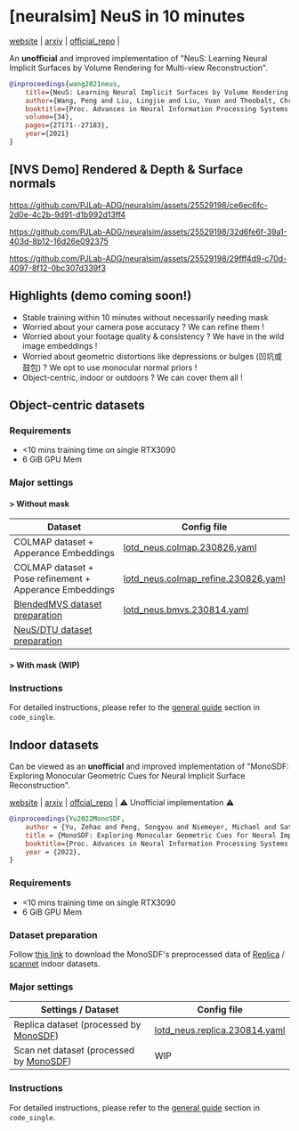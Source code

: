 # [neuralsim] NeuS in 10 minutes

[website](https://lingjie0206.github.io/papers/NeuS/) | [arxiv](https://arxiv.org/abs/2106.10689) | [official_repo](https://github.com/Totoro97/NeuS) | 

An **unofficial** and improved implementation of "NeuS: Learning Neural Implicit Surfaces by Volume Rendering for Multi-view Reconstruction".

```bibtex
@inproceedings{wang2021neus,
	title={NeuS: Learning Neural Implicit Surfaces by Volume Rendering for Multi-view Reconstruction},
	author={Wang, Peng and Liu, Lingjie and Liu, Yuan and Theobalt, Christian and Komura, Taku and Wang, Wenping},
	booktitle={Proc. Advances in Neural Information Processing Systems (NeurIPS)},
	volume={34},
	pages={27171--27183},
	year={2021}
}
```

## [NVS Demo] Rendered & Depth & Surface normals

https://github.com/PJLab-ADG/neuralsim/assets/25529198/ce6ec6fc-2d0e-4c2b-9d91-d1b992d13ff4

https://github.com/PJLab-ADG/neuralsim/assets/25529198/32d6fe6f-39a1-403d-8b12-16d26e092375

https://github.com/PJLab-ADG/neuralsim/assets/25529198/29fff4d9-c70d-4097-8f12-0bc307d339f3


## Highlights (demo coming soon!)

- Stable training within 10 minutes without necessarily needing mask
- Worried about your camera pose accuracy ? We can refine them !
- Worried about your footage quality & consistency ? We have in the wild image embeddings !
- Worried about geometric distortions like depressions or bulges (凹坑或鼓包) ? We opt to use monocular normal priors !
- Object-centric, indoor or outdoors ? We can cover them all !

## Object-centric datasets

### Requirements

- <10 mins training time on single RTX3090
- 6 GiB GPU Mem

### Major settings

#### > Without mask

| Dataset                                                      | Config file                                                  |
| ------------------------------------------------------------ | ------------------------------------------------------------ |
| COLMAP dataset + Apperance Embeddings                        | [lotd_neus.colmap.230826.yaml](../../code_single/configs/exps/lotd_neus.colmap.230826.yaml) |
| COLMAP dataset + Pose refinement + Apperance Embeddings      | [lotd_neus.colmap_refine.230826.yaml](../../code_single/configs/exps/lotd_neus.colmap_refine.230826.yaml) |
| [BlendedMVS dataset preparation](../../dataio/bmvs/README.md) | [lotd_neus.bmvs.230814.yaml](../../code_single/configs/object_centric/lotd_neus.bmvs.230814.yaml) |
| [NeuS/DTU dataset preparation](../../dataio/dtu/README.md)   |                                                              |

#### > With mask (WIP)

### Instructions

For detailed instructions, please refer to the [general guide](../../code_single/README.md#general-usage) section in `code_single`.

## Indoor datasets

Can be viewed as an **unofficial** and improved implementation of "MonoSDF: Exploring Monocular Geometric Cues for Neural Implicit Surface Reconstruction".

[website](https://niujinshuchong.github.io/monosdf/) | [arxiv](https://arxiv.org/abs/2206.00665) | [offcial_repo](https://github.com/autonomousvision/monosdf) | :warning: Unofficial implementation :warning:

```bibtex
@inproceedings{Yu2022MonoSDF,
	author = {Yu, Zehao and Peng, Songyou and Niemeyer, Michael and Sattler, Torsten and Geiger, Andreas}, 
	title = {MonoSDF: Exploring Monocular Geometric Cues for Neural Implicit Surface Reconstruction}, 
	booktitle={Proc. Advances in Neural Information Processing Systems (NeurIPS)}, 
	year = {2022}, 
}
```

### Requirements

- <10 mins training time on single RTX3090
- 6 GiB GPU Mem

### Dataset preparation

Follow [this link](https://github.com/autonomousvision/monosdf#dataset) to download the MonoSDF's preprocessed data of [Replica](https://github.com/facebookresearch/Replica-Dataset) / [scannet](http://www.scan-net.org/) indoor datasets. 

### Major settings

| Settings / Dataset                                           | Config file                                                  |
| ------------------------------------------------------------ | ------------------------------------------------------------ |
| Replica dataset (processed by [MonoSDF](https://github.com/autonomousvision/monosdf)) | [lotd_neus.replica.230814.yaml](../../code_single/configs/indoor/lotd_neus.replica.230814.yaml) |
| Scan net dataset (processed by [MonoSDF](https://github.com/autonomousvision/monosdf)) | WIP                                                          |

### Instructions

For detailed instructions, please refer to the [general guide](../../code_single/README.md#general-usage) section in `code_single`.

